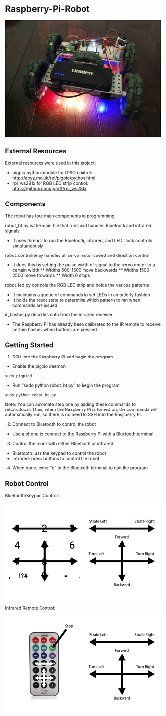 # Raspberry-Pi-Robot

![Robot](https://raw.githubusercontent.com/WilliamLQin/Raspberry-Pi-Robot/master/robot.jpg)

## External Resources

External resources were used in this project:
* pigpio python module for GPIO control: http://abyz.me.uk/rpi/pigpio/python.html
* rpi_ws281x for RGB LED strip control: https://github.com/jgarff/rpi_ws281x 

## Components

The robot has four main components to programming.

robot_bt.py is the main file that runs and handles Bluetooth and infrared signals
* It uses threads to run the Bluetooth, infrared, and LED clock controls simultaneously

robot_controller.py handles all servo motor speed and direction control
* It does this by setting the pulse width of signal to the servo motor to a certain width
** Widths 500-1500 move backwards
** Widths 1500-2500 move forwards
** Width 0 stops

robot_led.py controls the RGB LED strip and holds the various patterns
* It maintains a queue of commands to set LEDs in an orderly fashion
* It holds the robot state to determine which pattern to run when commands are issued

ir_hasher.py decodes data from the infrared receiver
* The Raspberry Pi has already been calibrated to the IR remote to receive certain hashes when buttons are pressed

## Getting Started

1) SSH into the Raspberry Pi and begin the program
* Enable the pigpio daemon
```
sudo pigpiod
```

* Run “sudo python robot_bt.py” to begin the program
```
sudo python robot_bt.py
```

Note: You can automate step one by adding these commands to /etc/rc.local. Then, when the Raspberry Pi is turned on, the commands will automatically run, so there is no need to SSH into the Raspberry Pi.


2) Connect to Bluetooth to control the robot
* Use a phone to connect to the Raspberry Pi with a Bluetooth terminal

3) Control the robot with either Bluetooth or infrared!
* Bluetooth: use the keypad to control the robot
*	Infrared: press buttons to control the robot

4) When done, enter “q” in the Bluetooth terminal to quit the program

## Robot Control

Bluetooth/Keypad Control:

![BT/Keypad](https://raw.githubusercontent.com/WilliamLQin/Raspberry-Pi-Robot/master/Keypad%20Control.png)

Infrared Remote Control:

![Infrared](https://raw.githubusercontent.com/WilliamLQin/Raspberry-Pi-Robot/master/Remote%20Control.png)

